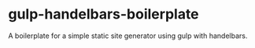# gulp-handelbars-boilerplate
A boilerplate for a simple static site generator using gulp with handelbars.
